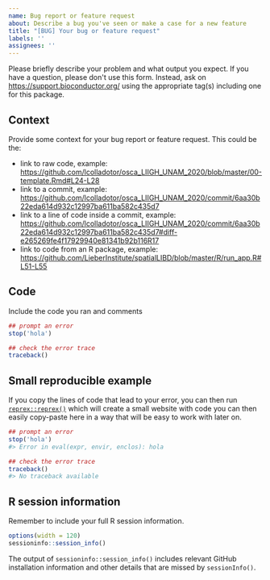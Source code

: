 ```yaml
---
name: Bug report or feature request
about: Describe a bug you've seen or make a case for a new feature
title: "[BUG] Your bug or feature request"
labels: ''
assignees: ''
---
```


Please briefly describe your problem and what output you expect. If you have a question, please don't use this form. Instead, ask on <https://support.bioconductor.org/> using the appropriate tag(s) including one for this package.

## Context

Provide some context for your bug report or feature request. This could be the:

* link to raw code, example: https://github.com/lcolladotor/osca_LIIGH_UNAM_2020/blob/master/00-template.Rmd#L24-L28
* link to a commit, example: https://github.com/lcolladotor/osca_LIIGH_UNAM_2020/commit/6aa30b22eda614d932c12997ba611ba582c435d7
* link to a line of code inside a commit, example: https://github.com/lcolladotor/osca_LIIGH_UNAM_2020/commit/6aa30b22eda614d932c12997ba611ba582c435d7#diff-e265269fe4f17929940e81341b92b116R17
* link to code from an R package, example: https://github.com/LieberInstitute/spatialLIBD/blob/master/R/run_app.R#L51-L55

## Code

Include the code you ran and comments

```R
## prompt an error
stop('hola')

## check the error trace
traceback()
```

## Small reproducible example

If you copy the lines of code that lead to your error, you can then run [`reprex::reprex()`](https://reprex.tidyverse.org/reference/reprex.html) which will create a small website with code you can then easily copy-paste here in a way that will be easy to work with later on.

```R
## prompt an error
stop('hola')
#> Error in eval(expr, envir, enclos): hola

## check the error trace
traceback()
#> No traceback available
```


## R session information

Remember to include your full R session information.

```R
options(width = 120)
sessioninfo::session_info()
```

The output of `sessioninfo::session_info()` includes relevant GitHub installation information and other details that are missed by `sessionInfo()`.
